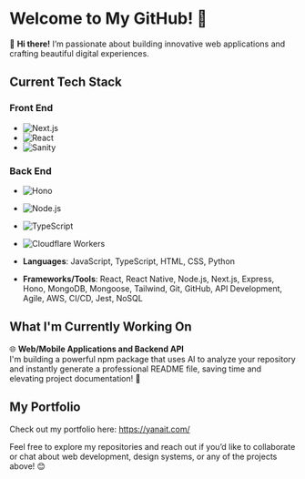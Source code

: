 # Welcome to My GitHub! 👋

🚀 **Hi there!** I’m passionate about building innovative web applications and crafting beautiful digital experiences.

## Current Tech Stack

### **Front End**
- ![Next.js](https://img.shields.io/badge/Next.js-000000?style=for-the-badge&logo=next.js&logoColor=white)
- ![React](https://img.shields.io/badge/React-61DAFB?style=for-the-badge&logo=react&logoColor=black)
- ![Sanity](https://img.shields.io/badge/Sanity-F03E2F?style=for-the-badge&logo=sanity&logoColor=white)

### **Back End**
- ![Hono](https://img.shields.io/badge/Hono-FECC00?style=for-the-badge&logoColor=black)
- ![Node.js](https://img.shields.io/badge/Node.js-43853D?style=for-the-badge&logo=node.js&logoColor=white)
- ![TypeScript](https://img.shields.io/badge/TypeScript-007ACC?style=for-the-badge&logo=typescript&logoColor=white)
- ![Cloudflare Workers](https://img.shields.io/badge/Cloudflare%20Workers-F38020?style=for-the-badge&logo=cloudflare&logoColor=white)

- **Languages**: JavaScript, TypeScript, HTML, CSS, Python
- **Frameworks/Tools**: React, React Native, Node.js, Next.js, Express, Hono, MongoDB, Mongoose, Tailwind, Git, GitHub, API Development, Agile, AWS, CI/CD, Jest, NoSQL

## What I'm Currently Working On
🌐 **Web/Mobile Applications and Backend API**   
I'm building a powerful npm package that uses AI to analyze your repository and instantly generate a professional README file, saving time and elevating project documentation! 🚀

## My Portfolio
Check out my portfolio here: https://yanait.com/

Feel free to explore my repositories and reach out if you’d like to collaborate or chat about web development, design systems, or any of the projects above! 😊
